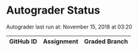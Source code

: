 # Autograder Status
Autograder last run at: November 15, 2018 at 03:20

| GitHub ID | Assignment | Graded Branch |
|-----------|------------|---------------|
